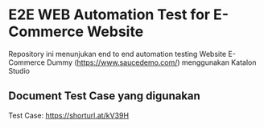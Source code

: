 # E2E WEB Automation Test for E-Commerce Website

Repository ini menunjukan end to end automation testing Website E-Commerce Dummy (https://www.saucedemo.com/) menggunakan Katalon Studio

## Document Test Case yang digunakan
Test Case: https://shorturl.at/kV39H
